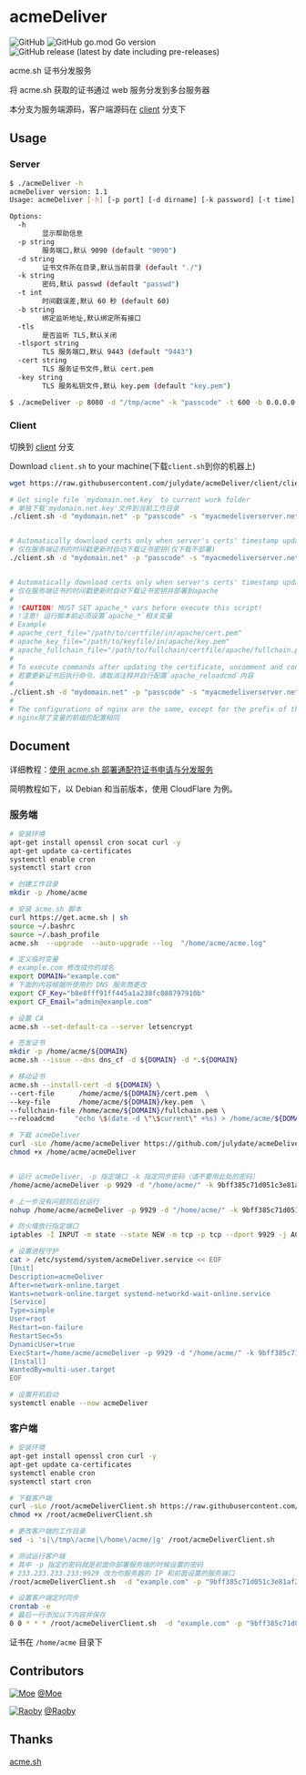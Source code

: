 # acmeDeliver

![GitHub](https://img.shields.io/github/license/julydate/acmeDeliver?style=flat-square)
![GitHub go.mod Go version](https://img.shields.io/github/go-mod/go-version/julydate/acmeDeliver?style=flat-square)
![GitHub release (latest by date including pre-releases)](https://img.shields.io/github/v/release/julydate/acmeDeliver?include_prereleases&style=flat-square)

 acme.sh 证书分发服务

将 acme.sh 获取的证书通过 web 服务分发到多台服务器

本分支为服务端源码，客户端源码在 [client](https://github.com/julydate/acmeDeliver/tree/client) 分支下

## Usage

### Server

```bash
$ ./acmeDeliver -h
acmeDeliver version: 1.1
Usage: acmeDeliver [-h] [-p port] [-d dirname] [-k password] [-t time] [-b address] [-tls] [-tlsport port] [-cert filename] [-key filename]

Options:
  -h    
        显示帮助信息
  -p string
        服务端口,默认 9090 (default "9090")
  -d string
        证书文件所在目录,默认当前目录 (default "./")
  -k string
        密码,默认 passwd (default "passwd")
  -t int
        时间戳误差,默认 60 秒 (default 60)
  -b string
        绑定监听地址,默认绑定所有接口
  -tls
        是否监听 TLS,默认关闭
  -tlsport string
        TLS 服务端口,默认 9443 (default "9443")
  -cert string
        TLS 服务证书文件,默认 cert.pem
  -key string
        TLS 服务私钥文件,默认 key.pem (default "key.pem")

$ ./acmeDeliver -p 8080 -d "/tmp/acme" -k "passcode" -t 600 -b 0.0.0.0 -tls -tlsport 8443 -cert server.pem -key server.key
```

### Client

切换到 [client](https://github.com/julydate/acmeDeliver/tree/client) 分支

Download `client.sh` to your machine(下载`client.sh`到你的机器上)

```bash
wget https://raw.githubusercontent.com/julydate/acmeDeliver/client/client.sh
```

```bash
# Get single file `mydomain.net.key` to current work folder
# 单独下载'mydomain.net.key'文件到当前工作目录
./client.sh -d "mydomain.net" -p "passcode" -s "myacmedeliverserver.net:8080" -n "mydomain.net.key"


# Automatically download certs only when server's certs' timestamp updates (Only download and do not deploy)
# 仅在服务端证书的时间戳更新时自动下载证书密钥(仅下载不部署)
./client.sh -d "mydomain.net" -p "passcode" -s "myacmedeliverserver.net:8080" -c "0"


# Automatically download certs only when server's certs' timestamp updates and deploy to apache
# 仅在服务端证书的时间戳更新时自动下载证书密钥并部署到apache
#
# !CAUTION! MUST SET apache_* vars before execute this script!
# !注意! 运行脚本前必须设置`apache_*`相关变量
# Example
# apache_cert_file="/path/to/certfile/in/apache/cert.pem"
# apache_key_file="/path/to/keyfile/in/apache/key.pem"
# apache_fullchain_file="/path/to/fullchain/certfile/apache/fullchain.pem"
#
# To execute commands after updating the certificate, uncomment and configure `apache_reloadcmd` the content yourself 
# 若要更新证书后执行命令，请取消注释并自行配置`apache_reloadcmd`内容
# 
./client.sh -d "mydomain.net" -p "passcode" -s "myacmedeliverserver.net:8080" -c "a"
#
# The configurations of nginx are the same, except for the prefix of the variable
# nginx除了变量的前缀的配置相同

```

## Document

详细教程：[使用 acme.sh 部署通配符证书申请与分发服务](https://www.julydate.com/post/462996681/)

简明教程如下，以 Debian 和当前版本，使用 CloudFlare 为例。

### 服务端

```bash
# 安装环境
apt-get install openssl cron socat curl -y
apt-get update ca-certificates
systemctl enable cron
systemctl start cron

# 创建工作目录
mkdir -p /home/acme

# 安装 acme.sh 脚本
curl https://get.acme.sh | sh
source ~/.bashrc
source ~/.bash_profile
acme.sh  --upgrade  --auto-upgrade --log  "/home/acme/acme.log"

# 定义临时变量
# example.com 修改成你的域名
export DOMAIN="example.com"
# 下面的内容根据所使用的 DNS 服务商更改
export CF_Key="b8e8fff91ff445a1a238fc080797910b"
export CF_Email="admin@example.com"

# 设置 CA
acme.sh --set-default-ca --server letsencrypt

# 签发证书
mkdir -p /home/acme/${DOMAIN}
acme.sh --issue --dns dns_cf -d ${DOMAIN} -d *.${DOMAIN}

# 移动证书
acme.sh --install-cert -d ${DOMAIN} \
--cert-file      /home/acme/${DOMAIN}/cert.pem  \
--key-file       /home/acme/${DOMAIN}/key.pem  \
--fullchain-file /home/acme/${DOMAIN}/fullchain.pem \
--reloadcmd     "echo \$(date -d \"\$current\" +%s) > /home/acme/${DOMAIN}/time.log"

# 下载 acmeDeliver
curl -sLo /home/acme/acmeDeliver https://github.com/julydate/acmeDeliver/releases/download/v1.1/acmeDeliver_1.1_Linux_x86_64
chmod +x /home/acme/acmeDeliver


# 运行 acmeDeliver, -p 指定端口 -k 指定同步密码（请不要用此处的密码）
/home/acme/acmeDeliver -p 9929 -d "/home/acme/" -k 9bff385c71d051c3e81af2bb6950b3e4

# 上一步没有问题则后台运行
nohup /home/acme/acmeDeliver -p 9929 -d "/home/acme/" -k 9bff385c71d051c3e81af2bb6950b3e4 > /home/acme/acmeDeliver.log 2>&1 &

# 防火墙放行指定端口
iptables -I INPUT -m state --state NEW -m tcp -p tcp --dport 9929 -j ACCEPT

# 设置进程守护
cat > /etc/systemd/system/acmeDeliver.service << EOF
[Unit]
Description=acmeDeliver
After=network-online.target
Wants=network-online.target systemd-networkd-wait-online.service
[Service]
Type=simple
User=root
Restart=on-failure
RestartSec=5s
DynamicUser=true
ExecStart=/home/acme/acmeDeliver -p 9929 -d "/home/acme/" -k 9bff385c71d051c3e81af2bb6950b3e4 > /home/acme/acmeDeliver.log 2>&1 &
[Install]
WantedBy=multi-user.target
EOF

# 设置开机启动
systemctl enable --now acmeDeliver
```

### 客户端

```bash
# 安装环境
apt-get install openssl cron curl -y
apt-get update ca-certificates
systemctl enable cron
systemctl start cron

# 下载客户端
curl -sLo /root/acmeDeliverClient.sh https://raw.githubusercontent.com/julydate/acmeDeliver/client/client.sh
chmod +x /root/acmeDeliverClient.sh

# 更改客户端的工作目录
sed -i 's|\/tmp\/acme|\/home\/acme/|g' /root/acmeDeliverClient.sh

# 测试运行客户端
# 其中 -p 指定的密码就是前面你部署服务端的时候设置的密码
# 233.233.233.233:9929 改为你服务器的 IP 和前面设置的服务端口
/root/acmeDeliverClient.sh  -d "example.com" -p "9bff385c71d051c3e81af2bb6950b3e4" -s "http://233.233.233.233:9929" -c "0"

# 设置客户端定时同步
crontab -e
# 最后一行添加以下内容并保存
0 0 * * * /root/acmeDeliverClient.sh  -d "example.com" -p "9bff385c71d051c3e81af2bb6950b3e4" -s "http://233.233.233.233:9929" -c "0" > /dev/null 2>&1 &

```

证书在 `/home/acme` 目录下

## Contributors

[![Moe](https://avatars.githubusercontent.com/u/25688691?v=4&s=48)](https://github.com/MoeMegu)
[@Moe](https://github.com/MoeMegu)

[![Raoby](https://avatars.githubusercontent.com/u/56875134?v=4&s=48)](https://github.com/Raobee)
[@Raoby](https://github.com/Raobee)

## Thanks

[acme.sh](https://github.com/acmesh-official/acme.sh)